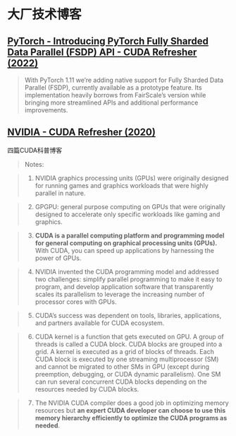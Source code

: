 # 大厂技术博客

## [PyTorch - Introducing PyTorch Fully Sharded Data Parallel (FSDP) API - CUDA Refresher (2022)](https://pytorch.org/blog/introducing-pytorch-fully-sharded-data-parallel-api/)

> With PyTorch 1.11 we’re adding native support for Fully Sharded Data Parallel (FSDP), currently available as a prototype feature. Its implementation heavily borrows from FairScale’s version while bringing more streamlined APIs and additional performance improvements.

## [NVIDIA - CUDA Refresher (2020)](https://developer.nvidia.com/blog/tag/cuda-refresher/)

四篇CUDA科普博客

> Notes:

> 1. NVIDIA graphics processing units (GPUs) were originally designed for running games and graphics workloads that were highly parallel in nature.

> 2. GPGPU: general purpose computing on GPUs that were originally designed to accelerate only specific workloads like gaming and graphics. 

> 3. **CUDA is a parallel computing platform and programming model for general computing on graphical processing units (GPUs).** With CUDA, you can speed up applications by harnessing the power of GPUs. 

> 4. NVIDIA invented the CUDA programming model and addressed two challenges: simplify parallel programming to make it easy to program, and develop application software that transparently scales its parallelism to leverage the increasing number of processor cores with GPUs.

> 5. CUDA’s success was dependent on tools, libraries, applications, and partners available for CUDA ecosystem.

> 6. CUDA kernel is a function that gets executed on GPU. A group of threads is called a CUDA block. CUDA blocks are grouped into a grid. A kernel is executed as a grid of blocks of threads. Each CUDA block is executed by one streaming multiprocessor (SM) and cannot be migrated to other SMs in GPU (except during preemption, debugging, or CUDA dynamic parallelism). One SM can run several concurrent CUDA blocks depending on the resources needed by CUDA blocks.

> 7. The NVIDIA CUDA compiler does a good job in optimizing memory resources but **an expert CUDA developer can choose to use this memory hierarchy efficiently to optimize the CUDA programs as needed**.
